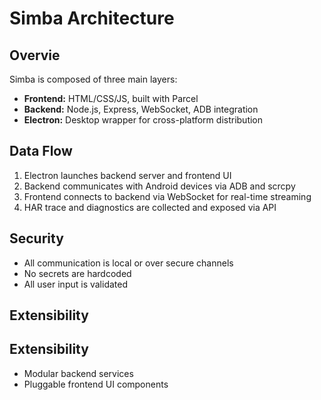 # Simba Architecture

## Overvie
Simba is composed of three main layers:

- **Frontend:** HTML/CSS/JS, built with Parcel
- **Backend:** Node.js, Express, WebSocket, ADB integration
- **Electron:** Desktop wrapper for cross-platform distribution

## Data Flow

1. Electron launches backend server and frontend UI
2. Backend communicates with Android devices via ADB and scrcpy
3. Frontend connects to backend via WebSocket for real-time streaming
4. HAR trace and diagnostics are collected and exposed via API

## Security

- All communication is local or over secure channels
- No secrets are hardcoded
- All user input is validated

## Extensibility


## Extensibility
- Modular backend services
- Pluggable frontend UI components
